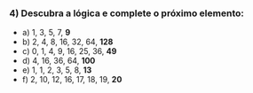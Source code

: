 ### 4) Descubra a lógica e complete o próximo elemento:

- a) 1, 3, 5, 7, **9**
- b) 2, 4, 8, 16, 32, 64, **128**
- c) 0, 1, 4, 9, 16, 25, 36, **49**
- d) 4, 16, 36, 64, **100**
- e) 1, 1, 2, 3, 5, 8, **13**
- f) 2, 10, 12, 16, 17, 18, 19, **20**
